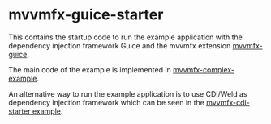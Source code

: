 mvvmfx-guice-starter
========

This contains the startup code to run the example application with the dependency injection framework Guice and the mvvmfx extension
[mvvmfx-guice](https://github.com/sialcasa/mvvmFX/tree/develop/mvvmfx-parent/mvvmfx-guice).

The main code of the example is implemented in [mvvmfx-complex-example](https://github.com/sialcasa/mvvmFX/tree/develop/examples/mvvmfx-complex-example).

An alternative way to run the example application is to use CDI/Weld as dependency injection framework which can be seen in the
[mvvmfx-cdi-starter example](https://github.com/sialcasa/mvvmFX/tree/develop/examples/mvvmfx-cdi-starter).